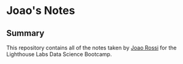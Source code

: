 # Joao's Notes

## Summary 

This repository contains all of the notes taken by [Joao Rossi](https://github.com/joao-l-rossi) for the Lighthouse Labs Data Science Bootcamp.

